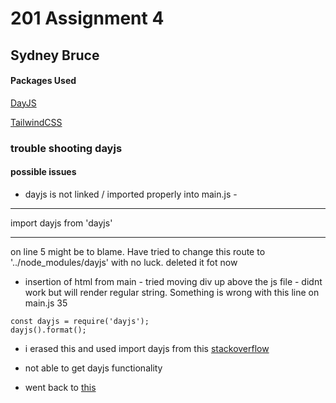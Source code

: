 # 201 Assignment 4
## Sydney Bruce


#### Packages Used

[DayJS](https://day.js.org/en/)

[TailwindCSS](https://tailwindcss.com/)


### trouble shooting dayjs

#### possible issues
- dayjs is not linked / imported properly into main.js - 
*****
import dayjs from 'dayjs'
*****
on line 5 might be to blame. Have tried to change this route to '../node_modules/dayjs' with no luck. deleted it fot now

- insertion of html from main - tried moving div up above the js file - didnt work but will render regular string. Something is wrong with this line on main.js 35
```
const dayjs = require('dayjs');
dayjs().format();

```

- i erased this and used import dayjs from this [stackoverflow](https://stackoverflow.com/questions/70995823/dayjs-not-a-function)

- not able to get dayjs functionality
- went back to [this](https://gist.github.com/acidtone/232d9c9a0997692483fca51b6f624a61)